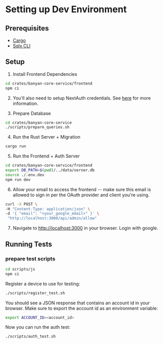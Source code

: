 # Setting up Dev Environment

## Prerequisites

- [Cargo](https://www.rust-lang.org/tools/install)
- [Sqlx CLI](https://docs.rs/crate/sqlx-cli/0.5.7)

## Setup

1. Install Frontend Dependencies

```bash
cd crates/banyan-core-service/frontend
npm ci
```

2.  You'll also need to setup NextAuth credentials. See [here](frontend/README.md) for more information.

3.  Prepare Database

```bash
cd crates/banyan-core-service
./scripts/prepare_queries.sh
```

4. Run the Rust Server + Migration

```bash
cargo run
```

5. Run the Frontend + Auth Server

```bash
cd crates/banyan-core-service/frontend
export DB_PATH=$(pwd)/../data/server.db
source ./.env.dev
npm run dev
```

6. Allow your email to access the frontend -- make sure this email is allowed to sign in per the OAuth provider and client you're using.

```bash
curl -X POST \
-H "Content-Type: application/json" \
-d '{ "email": "<your_google_email>" }' \
 "http://localhost:3000/api/admin/allow"
```

7. Navigate to [http://localhost:3000](http://localhost:3000) in your browser. Login with google.

## Running Tests

### prepare test scripts

```bash
cd scripts/js
npm ci
```

Register a device to use for testing:

```bash
./scripts/register_test.sh
```

You should see a JSON response that contains an account id in your browser.
Make sure to export the account id as an environment variable:

```bash
export ACCOUNT_ID=<account_id>
```

Now you can run the auth test:

```bash
./scripts/auth_test.sh
```
